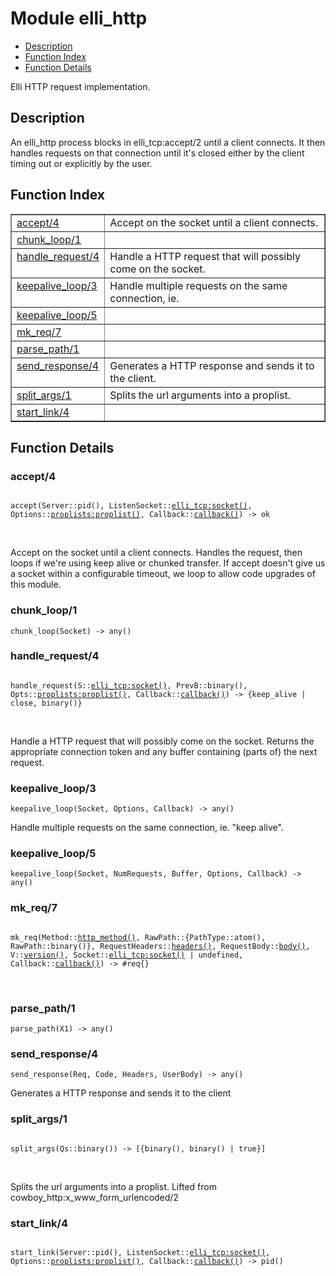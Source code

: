

# Module elli_http #
* [Description](#description)
* [Function Index](#index)
* [Function Details](#functions)

Elli HTTP request implementation.

<a name="description"></a>

## Description ##
An elli_http process blocks in elli_tcp:accept/2 until a client
connects. It then handles requests on that connection until it's
closed either by the client timing out or explicitly by the user.<a name="index"></a>

## Function Index ##


<table width="100%" border="1" cellspacing="0" cellpadding="2" summary="function index"><tr><td valign="top"><a href="#accept-4">accept/4</a></td><td> Accept on the socket until a client connects.</td></tr><tr><td valign="top"><a href="#chunk_loop-1">chunk_loop/1</a></td><td></td></tr><tr><td valign="top"><a href="#handle_request-4">handle_request/4</a></td><td> Handle a HTTP request that will possibly come on the
socket.</td></tr><tr><td valign="top"><a href="#keepalive_loop-3">keepalive_loop/3</a></td><td> Handle multiple requests on the same connection, ie.</td></tr><tr><td valign="top"><a href="#keepalive_loop-5">keepalive_loop/5</a></td><td></td></tr><tr><td valign="top"><a href="#mk_req-7">mk_req/7</a></td><td></td></tr><tr><td valign="top"><a href="#parse_path-1">parse_path/1</a></td><td></td></tr><tr><td valign="top"><a href="#send_response-4">send_response/4</a></td><td> Generates a HTTP response and sends it to the client.</td></tr><tr><td valign="top"><a href="#split_args-1">split_args/1</a></td><td> Splits the url arguments into a proplist.</td></tr><tr><td valign="top"><a href="#start_link-4">start_link/4</a></td><td></td></tr></table>


<a name="functions"></a>

## Function Details ##

<a name="accept-4"></a>

### accept/4 ###

<pre><code>
accept(Server::pid(), ListenSocket::<a href="elli_tcp.md#type-socket">elli_tcp:socket()</a>, Options::<a href="proplists.md#type-proplist">proplists:proplist()</a>, Callback::<a href="#type-callback">callback()</a>) -&gt; ok
</code></pre>
<br />

Accept on the socket until a client connects. Handles the
request, then loops if we're using keep alive or chunked
transfer. If accept doesn't give us a socket within a configurable
timeout, we loop to allow code upgrades of this module.

<a name="chunk_loop-1"></a>

### chunk_loop/1 ###

`chunk_loop(Socket) -> any()`

<a name="handle_request-4"></a>

### handle_request/4 ###

<pre><code>
handle_request(S::<a href="elli_tcp.md#type-socket">elli_tcp:socket()</a>, PrevB::binary(), Opts::<a href="proplists.md#type-proplist">proplists:proplist()</a>, Callback::<a href="#type-callback">callback()</a>) -&gt; {keep_alive | close, binary()}
</code></pre>
<br />

Handle a HTTP request that will possibly come on the
socket. Returns the appropriate connection token and any buffer
containing (parts of) the next request.

<a name="keepalive_loop-3"></a>

### keepalive_loop/3 ###

`keepalive_loop(Socket, Options, Callback) -> any()`

Handle multiple requests on the same connection, ie. "keep
alive".

<a name="keepalive_loop-5"></a>

### keepalive_loop/5 ###

`keepalive_loop(Socket, NumRequests, Buffer, Options, Callback) -> any()`

<a name="mk_req-7"></a>

### mk_req/7 ###

<pre><code>
mk_req(Method::<a href="#type-http_method">http_method()</a>, RawPath::{PathType::atom(), RawPath::binary()}, RequestHeaders::<a href="#type-headers">headers()</a>, RequestBody::<a href="#type-body">body()</a>, V::<a href="#type-version">version()</a>, Socket::<a href="elli_tcp.md#type-socket">elli_tcp:socket()</a> | undefined, Callback::<a href="#type-callback">callback()</a>) -&gt; #req{}
</code></pre>
<br />

<a name="parse_path-1"></a>

### parse_path/1 ###

`parse_path(X1) -> any()`

<a name="send_response-4"></a>

### send_response/4 ###

`send_response(Req, Code, Headers, UserBody) -> any()`

Generates a HTTP response and sends it to the client

<a name="split_args-1"></a>

### split_args/1 ###

<pre><code>
split_args(Qs::binary()) -&gt; [{binary(), binary() | true}]
</code></pre>
<br />

Splits the url arguments into a proplist. Lifted from
cowboy_http:x_www_form_urlencoded/2

<a name="start_link-4"></a>

### start_link/4 ###

<pre><code>
start_link(Server::pid(), ListenSocket::<a href="elli_tcp.md#type-socket">elli_tcp:socket()</a>, Options::<a href="proplists.md#type-proplist">proplists:proplist()</a>, Callback::<a href="#type-callback">callback()</a>) -&gt; pid()
</code></pre>
<br />

